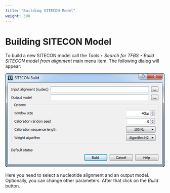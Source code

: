 ```yaml
---
title: "Building SITECON Model"
weight: 300
---
```



# Building SITECON Model

To build a new SITECON model call the __Tools ‣ Search for TFBS ‣_ Build SITECON model from alignment_ main menu item. The following dialog will appear:


![](/images/65930802/65930803.png)

Here you need to select a nucleotide alignment and an output model. Optionally,  you can change other parameters. After that click on the _Build_ button.
